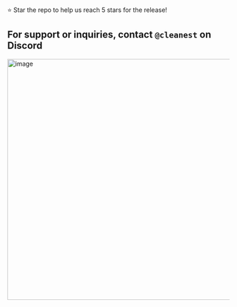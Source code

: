 
⭐ Star the repo to help us reach 5 stars for the release!

## For support or inquiries, contact `@cleanest` on Discord

<img width="1490" height="546" alt="image" src="https://github.com/user-attachments/assets/f43b523b-ab26-4c9b-b503-62a66f9b7277" />
